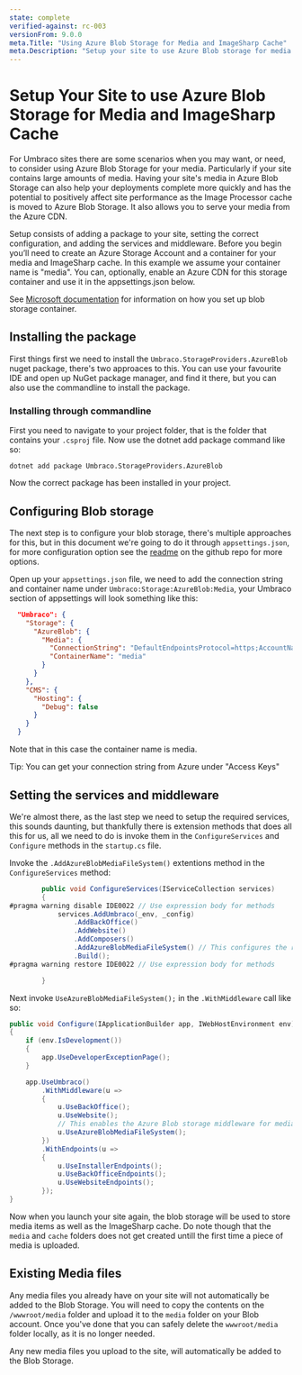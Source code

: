 ```yaml
---
state: complete
verified-against: rc-003
versionFrom: 9.0.0
meta.Title: "Using Azure Blob Storage for Media and ImageSharp Cache"
meta.Description: "Setup your site to use Azure Blob storage for media and ImageSharp cache"
---
```


# Setup Your Site to use Azure Blob Storage for Media and ImageSharp Cache

For Umbraco sites there are some scenarios when you may want, or need, to consider using Azure Blob Storage for your media. Particularly if your site contains large amounts of media.  Having your site's media in Azure Blob Storage can also help your deployments complete more quickly and has the potential to positively affect site performance as the Image Processor cache is moved to Azure Blob Storage.  It also allows you to serve your media from the Azure CDN.

Setup consists of adding a package to your site, setting the correct configuration, and adding the services and middleware. Before you begin you’ll need to create an Azure Storage Account and a container for your media and ImageSharp cache. In this example we assume your container name is "media". You can, optionally, enable an Azure CDN for this storage container and use it in the appsettings.json below.

See [Microsoft documentation](https://docs.microsoft.com/en-us/azure/storage/blobs/storage-quickstart-blobs-portal) for information on how you set up blob storage container. 

## Installing the package

First things first we need to install the `Umbraco.StorageProviders.AzureBlob` nuget package, there's two approaces to this. You can use your favourite IDE and open up NuGet package manager, and find it there, but you can also use the commandline to install the package.

### Installing through commandline

First you need to navigate to your project folder, that is the folder that contains your `.csproj` file. Now use the dotnet add package command like so:

```
dotnet add package Umbraco.StorageProviders.AzureBlob
```

Now the correct package has been installed in your project.


## Configuring Blob storage

The next step is to configure your blob storage, there's multiple approaches for this, but in this document we're going to do it through `appsettings.json`, for more configuration option see the [readme](https://github.com/umbraco/Umbraco.StorageProviders#umbracostorageproviders) on the github repo for more options.

Open up your `appsettings.json` file, we need to add the connection string and container name under `Umbraco:Storage:AzureBlob:Media`, your Umbraco section of appsettings will look something like this:

```json
  "Umbraco": {
    "Storage": {
      "AzureBlob": {
        "Media": {
          "ConnectionString": "DefaultEndpointsProtocol=https;AccountName=<media account name>;AccountKey=<media account key>;EndpointSuffix=core.windows.net",
          "ContainerName": "media"
        }
      }
    },
    "CMS": {
      "Hosting": {
        "Debug": false
      }
    }
  }
```

Note that in this case the container name is media. 

Tip: You can get your connection string from Azure under "Access Keys"

## Setting the services and middleware

We're almost there, as the last step we need to setup the required services, this sounds daunting, but thankfully there is extension methods that does all this for us, all we need to do is invoke them in the `ConfigureServices` and `Configure` methods in the `startup.cs` file.

Invoke the `.AddAzureBlobMediaFileSystem()` extentions method in the `ConfigureServices` method:

```C#
        public void ConfigureServices(IServiceCollection services)
        {
#pragma warning disable IDE0022 // Use expression body for methods
            services.AddUmbraco(_env, _config)
                .AddBackOffice()
                .AddWebsite()
                .AddComposers()
                .AddAzureBlobMediaFileSystem() // This configures the required services 
                .Build();
#pragma warning restore IDE0022 // Use expression body for methods

        }
```

Next invoke `UseAzureBlobMediaFileSystem();` in the `.WithMiddleware` call like so:

```C#
public void Configure(IApplicationBuilder app, IWebHostEnvironment env)
{
    if (env.IsDevelopment())
    {
        app.UseDeveloperExceptionPage();
    }

    app.UseUmbraco()
        .WithMiddleware(u =>
        {
            u.UseBackOffice();
            u.UseWebsite();
            // This enables the Azure Blob storage middleware for media.
            u.UseAzureBlobMediaFileSystem();
        })
        .WithEndpoints(u =>
        {
            u.UseInstallerEndpoints();
            u.UseBackOfficeEndpoints();
            u.UseWebsiteEndpoints();
        });
}
```

Now when you launch your site again, the blob storage will be used to store media items as well as the ImageSharp cache. Do note though that the `media` and `cache` folders does not get created untill the first time a piece of media is uploaded.


## Existing Media files

Any media files you already have on your site will not automatically be added to the Blob Storage. You will need to copy the contents on the `/wwwroot/media` folder and upload it to the `media` folder on your Blob account. Once you've done that you can safely delete the `wwwroot/media` folder locally, as it is no longer needed.

Any new media files you upload to the site, will automatically be added to the Blob Storage.
